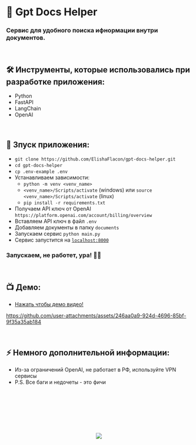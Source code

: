 <h1> 
🔎 Gpt Docs Helper
</h1>

<h3>
Сервис для удобного поиска ифнормации внутри документов.
</h3>


</br>



<h2>
🛠️ Инструменты, которые использовались при разработке приложения:
</h2>

- Python
- FastAPI
- LangChain
- OpenAI



</br>



<h2>
🚀 Зпуск приложения:
</h2>

- `git clone https://github.com/ElishaFlacon/gpt-docs-helper.git`
- `cd gpt-docs-helper`
- `cp .env-example .env`
- Устанавливаем зависимости:
  - `python -m venv <venv_name>`
  - `<venv_name>/Scripts/activate` (windows) или `source <venv_name>/Scripts/activate` (linux)
  - `pip install -r requirements.txt`
- Получаем API ключ от OpenAI `https://platform.openai.com/account/billing/overview`
- Вставляем API ключ в файл `.env`
- Добавляем документы в папку `documents`
- Запускаем сервис `python main.py`
- Сервис запустится на [`localhost:8000`](http://localhost:8000/)

<h3>
Запускаем, не работет, ура! 🗿🚬
</h3>



</br>



<h2>
📺 Демо:
</h2>

- <a href="https://github.com/user-attachments/assets/246aa0a9-924d-4696-85bf-9f35a35ab184">Нажать чтобы демо видео!</a>

https://github.com/user-attachments/assets/246aa0a9-924d-4696-85bf-9f35a35ab184




</br>



<h2>
⚡ Немного дополнительной информации:
</h2>

- Из-за ограничений OpenAI, не работает в РФ, используйте VPN сервисы
- P.S. Все баги и недочеты - это фичи




<br/>
<br/>
<br/>
<br/>
<br/>
<br/>



<p align="center">
  <img src="https://capsule-render.vercel.app/api?type=waving&color=d179b8&height=64&section=footer"/>
</p>
